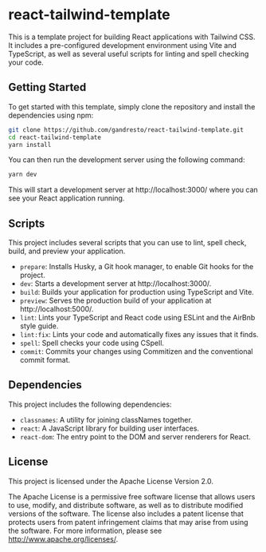 # react-tailwind-template

This is a template project for building React applications with Tailwind CSS. It includes a pre-configured development environment using Vite and TypeScript, as well as several useful scripts for linting and spell checking your code.

## Getting Started

To get started with this template, simply clone the repository and install the dependencies using npm:

```bash
git clone https://github.com/gandresto/react-tailwind-template.git
cd react-tailwind-template
yarn install
```

You can then run the development server using the following command:

```bash
yarn dev
```

This will start a development server at http://localhost:3000/ where you can see your React application running.

## Scripts

This project includes several scripts that you can use to lint, spell check, build, and preview your application.

- `prepare`: Installs Husky, a Git hook manager, to enable Git hooks for the project.
- `dev`: Starts a development server at http://localhost:3000/.
- `build`: Builds your application for production using TypeScript and Vite.
- `preview`: Serves the production build of your application at http://localhost:5000/.
- `lint`: Lints your TypeScript and React code using ESLint and the AirBnb style guide.
- `lint:fix`: Lints your code and automatically fixes any issues that it finds.
- `spell`: Spell checks your code using CSpell.
- `commit`: Commits your changes using Commitizen and the conventional commit format.

## Dependencies

This project includes the following dependencies:

- `classnames`: A utility for joining classNames together.
- `react`: A JavaScript library for building user interfaces.
- `react-dom`: The entry point to the DOM and server renderers for React.

## License

This project is licensed under the Apache License Version 2.0.

The Apache License is a permissive free software license that allows users to use, modify, and distribute software, as well as to distribute modified versions of the software. The license also includes a patent license that protects users from patent infringement claims that may arise from using the software. For more information, please see http://www.apache.org/licenses/.
